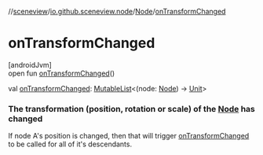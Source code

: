 //[sceneview](../../../index.md)/[io.github.sceneview.node](../index.md)/[Node](index.md)/[onTransformChanged](on-transform-changed.md)

# onTransformChanged

[androidJvm]\
open fun [onTransformChanged](on-transform-changed.md)()

val [onTransformChanged](on-transform-changed.md): [MutableList](https://kotlinlang.org/api/latest/jvm/stdlib/kotlin.collections/-mutable-list/index.html)&lt;(node: [Node](index.md)) -&gt; [Unit](https://kotlinlang.org/api/latest/jvm/stdlib/kotlin/-unit/index.html)&gt;

###  The transformation (position, rotation or scale) of the [Node](index.md) has changed

If node A's position is changed, then that will trigger [onTransformChanged](on-transform-changed.md) to be called for all of it's descendants.
